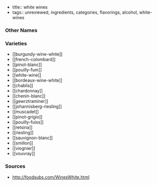 - title:: white wines
- tags:: unreviewed, ingredients, categories, flavorings, alcohol, white-wines


### Other Names


### Varieties

* [[burgundy-wine-white]]
* [[french-colombard]]
* [[pinot-blanc]]
* [[pouilly-fum]]
* [[white-wine]]
* [[bordeaux-wine-white]]
* [[chablis]]
* [[chardonnay]]
* [[chenin-blanc]]
* [[gewrztraminer]]
* [[johannisberg-riesling]]
* [[muscadet]]
* [[pinot-grigio]]
* [[pouilly-fuiss]]
* [[retsina]]
* [[riesling]]
* [[sauvignon-blanc]]
* [[smillon]]
* [[viognier]]
* [[vouvray]]

### Sources
* http://foodsubs.com/WinesWhite.html
